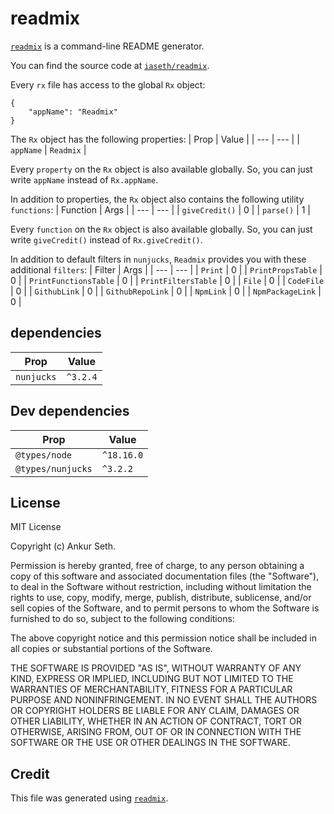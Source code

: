 
# readmix

[`readmix`](https://www.npmjs.com/package/readmix) is a command-line README generator.

You can find the source code at [`iaseth/readmix`](https://github.com/iaseth/readmix).

Every `rx` file has access to the global `Rx` object:
```
{
	"appName": "Readmix"
}
```

The `Rx` object has the following properties:
| Prop | Value |
| --- | --- |
| `appName` | `Readmix` |


Every `property` on the `Rx` object is also available globally.
So, you can just write `appName` instead of `Rx.appName`.

In addition to properties, the `Rx` object also contains the following utility `functions`:
| Function | Args |
| --- | --- |
| `giveCredit()` | 0 |
| `parse()` | 1 |


Every `function` on the `Rx` object is also available globally.
So, you can just write `giveCredit()` instead of `Rx.giveCredit()`.


In addition to default filters in `nunjucks`, `Readmix` provides you with these additional `filters`:
| Filter | Args |
| --- | --- |
| `Print` | 0 |
| `PrintPropsTable` | 0 |
| `PrintFunctionsTable` | 0 |
| `PrintFiltersTable` | 0 |
| `File` | 0 |
| `CodeFile` | 0 |
| `GithubLink` | 0 |
| `GithubRepoLink` | 0 |
| `NpmLink` | 0 |
| `NpmPackageLink` | 0 |



## dependencies
| Prop | Value |
| --- | --- |
| `nunjucks` | `^3.2.4` |


## Dev dependencies
| Prop | Value |
| --- | --- |
| `@types/node` | `^18.16.0` |
| `@types/nunjucks` | `^3.2.2` |



## License
MIT License

Copyright (c) Ankur Seth.

Permission is hereby granted, free of charge, to any person obtaining a copy
of this software and associated documentation files (the &quot;Software&quot;), to deal
in the Software without restriction, including without limitation the rights
to use, copy, modify, merge, publish, distribute, sublicense, and/or sell
copies of the Software, and to permit persons to whom the Software is
furnished to do so, subject to the following conditions:

The above copyright notice and this permission notice shall be included in all
copies or substantial portions of the Software.

THE SOFTWARE IS PROVIDED &quot;AS IS&quot;, WITHOUT WARRANTY OF ANY KIND, EXPRESS OR
IMPLIED, INCLUDING BUT NOT LIMITED TO THE WARRANTIES OF MERCHANTABILITY,
FITNESS FOR A PARTICULAR PURPOSE AND NONINFRINGEMENT. IN NO EVENT SHALL THE
AUTHORS OR COPYRIGHT HOLDERS BE LIABLE FOR ANY CLAIM, DAMAGES OR OTHER
LIABILITY, WHETHER IN AN ACTION OF CONTRACT, TORT OR OTHERWISE, ARISING FROM,
OUT OF OR IN CONNECTION WITH THE SOFTWARE OR THE USE OR OTHER DEALINGS IN THE
SOFTWARE.

## Credit

This file was generated using [`readmix`](https://github.com/iaseth/readmix).

